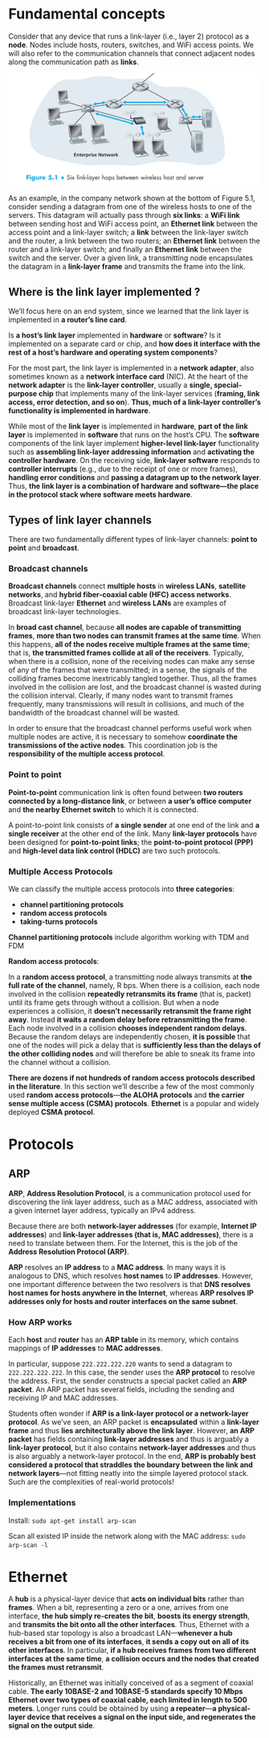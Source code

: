# Fundamental concepts

Consider that any device that runs a link-layer (i.e., layer 2) protocol as a **node**. Nodes include
hosts, routers, switches, and WiFi access points. We will also refer to the communication channels that connect adjacent nodes along the communication path as **links**.

![](../Environment/Images/link_layer.png)

As an example, in the company network shown at the bottom of Figure 5.1, consider sending a datagram from one of the wireless hosts to one of the servers. This datagram will actually pass through **six links**: a **WiFi link** between sending host and WiFi access point, an **Ethernet link** between the access point and a link-layer switch; a **link** between the link-layer switch and the router, a link between the two routers; an **Ethernet link** between the router and a link-layer switch; and finally an **Ethernet link** between the switch and the server. Over a given link, a transmitting node encapsulates the datagram in a **link-layer frame** and transmits the frame into the link.

## Where is the link layer implemented ?

We’ll focus here on an end system, since we learned that the link layer is implemented in **a router’s line card**.

Is **a host’s link layer** implemented in **hardware** or **software**? Is it implemented on a separate card or chip, and **how does it interface with the rest of a host’s hardware and operating system components**?

For the most part, the link layer is implemented in a **network adapter**, also sometimes known as a **network interface card** (NIC). At the heart of the **network adapter** is the **link-layer controller**, usually a **single, special-purpose chip** that implements many of the link-layer services (**framing, link access, error detection, and so on**). **Thus, much of a link-layer controller’s functionality is implemented in hardware**.

While most of the **link layer** is implemented in **hardware**, **part of the link layer** is implemented in **software** that runs on the host’s CPU. The **software** components of the link layer implement **higher-level link-layer** functionality such as **assembling link-layer addressing information** and **activating the controller hardware**. On the receiving side, **link-layer software** responds to **controller interrupts** (e.g., due to the receipt of one or more frames), **handling error conditions** and **passing a datagram up to the network layer**. Thus, **the link layer is a combination of hardware and software—the place in the protocol stack where software meets hardware**.

## Types of link layer channels

There are two fundamentally different types of link-layer channels: **point to point** and **broadcast**.

### Broadcast channels

**Broadcast channels** connect **multiple hosts** in **wireless LANs**, **satellite networks**, and **hybrid fiber-coaxial cable (HFC) access networks**. Broadcast link-layer **Ethernet** and **wireless LANs** are examples of broadcast link-layer technologies.

In **broad cast channel**, because **all nodes are capable of transmitting frames**, **more than two nodes can transmit frames at the same time**. When this happens, **all of the nodes receive multiple frames at the same time**; that is, **the transmitted frames collide at all of the receivers**. Typically, when there is a collision, none of the receiving nodes can make any sense of any of the frames that were transmitted; in a sense, the signals of the colliding frames become inextricably tangled together. Thus, all the frames involved in the collision are lost, and the broadcast channel is wasted during the collision interval. Clearly, if many nodes want to transmit frames frequently, many transmissions will result in collisions, and much of the bandwidth of the broadcast channel will be wasted.

In order to ensure that the broadcast channel performs useful work when multiple nodes are active, it is necessary to somehow **coordinate the transmissions of the active nodes**. This coordination job is the **responsibility of the multiple access protocol**.

### Point to point

**Point-to-point** communication link is often found between **two routers connected by a long-distance link**, or between **a user’s office computer** and **the nearby Ethernet switch** to which it is connected.

A point-to-point link consists of **a single sender** at one end of the link and **a single receiver** at the other end of the link. Many **link-layer protocols** have been designed for **point-to-point links**; the **point-to-point protocol (PPP)** and **high-level data link control (HDLC)** are two such protocols.
### Multiple Access Protocols

We can classify the multiple access protocols into **three categories**:

* **channel partitioning protocols**
* **random access protocols**
* **taking-turns protocols**

**Channel partitioning protocols** include algorithm working with TDM and FDM

**Random access protocols**:

In a **random access protocol**, a transmitting node always transmits at **the full rate of the channel**, namely, R bps. When there is a collision, each node involved in the collision **repeatedly retransmits its frame** (that is, packet) until its frame gets through without a collision. But when a node experiences a collision, it **doesn’t necessarily retransmit the frame right away**. Instead **it waits a random delay before retransmitting the frame**. Each node involved in a collision **chooses independent random delays**. Because the random delays are independently chosen, **it is possible** that one of the nodes will pick a delay that is **sufficiently less than the delays of the other colliding nodes** and will therefore be able to sneak its frame into the channel without a collision.

**There are dozens if not hundreds of random access protocols described in the literature**. In this section we’ll describe a few of the most commonly used **random access protocols**—**the ALOHA protocols** and **the carrier sense multiple access (CSMA) protocols**. **Ethernet** is a popular and widely deployed **CSMA protocol**.
# Protocols

## ARP

**ARP**, **Address Resolution Protocol**, is a communication protocol used for discovering the link layer address, such as a MAC address, associated with a given internet layer address, typically an IPv4 address.

Because there are both **network-layer addresses** (for example, **Internet IP addresses**) and **link-layer addresses (that is, MAC addresses)**, there is a need to translate between them. For the Internet, this is the job of the **Address Resolution Protocol (ARP)**.

**ARP** resolves an **IP address** to a **MAC address**. In many ways it is analogous to DNS, which resolves **host names** to **IP addresses**. However, one important difference between the two resolvers is that **DNS resolves host names for hosts anywhere in the Internet**, whereas **ARP resolves IP addresses only for hosts and router interfaces on the same subnet**.

### How ARP works

Each **host** and **router** has an **ARP table** in its memory, which contains mappings of **IP addresses** to **MAC addresses**.

In particular, suppose ``222.222.222.220`` wants to send a datagram to ``222.222.222.222``. In this case, the sender uses the **ARP protocol** to resolve the address. First, the sender constructs a special packet called an **ARP packet**. An ARP packet has several fields, including the sending and receiving IP and MAC addresses.

Students often wonder if **ARP is a link-layer protocol or a network-layer protocol**. As we’ve seen, an ARP packet is **encapsulated** within a **link-layer frame** and thus **lies architecturally above the link layer**. However, **an ARP packet** has fields containing **link-layer addresses** and thus is arguably a **link-layer protocol**, but it also contains **network-layer addresses** and thus is also arguably a network-layer protocol. In the end, **ARP is probably best considered a protocol that straddles the boundary between the link and network layers**—not fitting neatly into the simple layered protocol stack. Such are the complexities of real-world protocols!

### Implementations

Install: ``sudo apt-get install arp-scan``

Scan all existed IP inside the network along with the MAC address: ``sudo arp-scan -l``

# Ethernet

A **hub** is a physical-layer device that **acts on individual bits** rather than **frames**. When a bit, representing a zero or a one, arrives from one interface, **the hub simply re-creates the bit**, **boosts its energy strength**, and **transmits the bit onto all the other interfaces**. Thus, Ethernet with a hub-based star topology is also a broadcast LAN—**whenever a hub receives a bit from one of its interfaces**, **it sends a copy out on all of its other interfaces**. In particular, **if a hub receives frames from two different interfaces at the same time**, **a collision occurs and the nodes that created the frames must retransmit**.

Historically, an Ethernet was initially conceived of as a segment of coaxial cable. **The early 10BASE-2 and 10BASE-5 standards specify 10 Mbps Ethernet
over two types of coaxial cable, each limited in length to 500 meters**. Longer runs could be obtained by using **a repeater**—**a physical-layer device that receives a signal on the input side, and regenerates the signal on the output side**.
